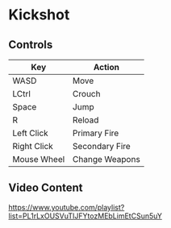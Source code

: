 # Kickshot

## Controls

| Key         | Action         |
|-------------|----------------|
| WASD        | Move           |
| LCtrl       | Crouch         |
| Space       | Jump           |
| R           | Reload         |
| Left Click  | Primary Fire   |
| Right Click | Secondary Fire |
| Mouse Wheel | Change Weapons |

## Video Content

https://www.youtube.com/playlist?list=PL1rLxOUSVuTIJFYtozMEbLimEtCSun5uY
